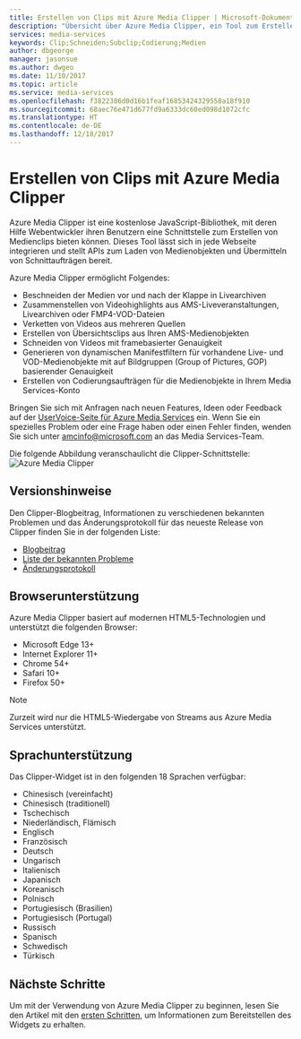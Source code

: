 ```yaml
---
title: Erstellen von Clips mit Azure Media Clipper | Microsoft-Dokumentation
description: "Übersicht über Azure Media Clipper, ein Tool zum Erstellen von Medienclips aus Medienobjekten"
services: media-services
keywords: Clip;Schneiden;Subclip;Codierung;Medien
author: dbgeorge
manager: jasonsue
ms.author: dwgeo
ms.date: 11/10/2017
ms.topic: article
ms.service: media-services
ms.openlocfilehash: f3822386d0d16b1feaf16853424329558a18f910
ms.sourcegitcommit: 68aec76e471d677fd9a6333dc60ed098d1072cfc
ms.translationtype: HT
ms.contentlocale: de-DE
ms.lasthandoff: 12/18/2017
---
```

# <a name="create-clips-with-azure-media-clipper"></a>Erstellen von Clips mit Azure Media Clipper
Azure Media Clipper ist eine kostenlose JavaScript-Bibliothek, mit deren Hilfe Webentwickler ihren Benutzern eine Schnittstelle zum Erstellen von Medienclips bieten können. Dieses Tool lässt sich in jede Webseite integrieren und stellt APIs zum Laden von Medienobjekten und Übermitteln von Schnittaufträgen bereit.

Azure Media Clipper ermöglicht Folgendes:
- Beschneiden der Medien vor und nach der Klappe in Livearchiven 
- Zusammenstellen von Videohighlights aus AMS-Liveveranstaltungen, Livearchiven oder FMP4-VOD-Dateien 
- Verketten von Videos aus mehreren Quellen 
- Erstellen von Übersichtsclips aus Ihren AMS-Medienobjekten 
- Schneiden von Videos mit framebasierter Genauigkeit 
- Generieren von dynamischen Manifestfiltern für vorhandene Live- und VOD-Medienobjekte mit auf Bildgruppen (Group of Pictures, GOP) basierender Genauigkeit 
- Erstellen von Codierungsaufträgen für die Medienobjekte in Ihrem Media Services-Konto

Bringen Sie sich mit Anfragen nach neuen Features, Ideen oder Feedback auf der [UserVoice-Seite für Azure Media Services](http://aka.ms/amsvoice/) ein. Wenn Sie ein spezielles Problem oder eine Frage haben oder einen Fehler finden, wenden Sie sich unter amcinfo@microsoft.com an das Media Services-Team.

Die folgende Abbildung veranschaulicht die Clipper-Schnittstelle: ![Azure Media Clipper](media/media-services-azure-media-clipper-overview/media-services-azure-media-clipper-interface.PNG)

## <a name="release-notes"></a>Versionshinweise
Den Clipper-Blogbeitrag, Informationen zu verschiedenen bekannten Problemen und das Änderungsprotokoll für das neueste Release von Clipper finden Sie in der folgenden Liste:
- [Blogbeitrag](https://azure.microsoft.com/blog/azure-media-clipper/)
- [Liste der bekannten Probleme](https://amp.azure.net/libs/amc/latest/docs/known_issues.html)
- [Änderungsprotokoll](https://amp.azure.net/libs/amc/latest/docs/changelog.html)

## <a name="browser-support"></a>Browserunterstützung
Azure Media Clipper basiert auf modernen HTML5-Technologien und unterstützt die folgenden Browser:

- Microsoft Edge 13+
- Internet Explorer 11+
- Chrome 54+
- Safari 10+
- Firefox 50+

> [!NOTE]
> Zurzeit wird nur die HTML5-Wiedergabe von Streams aus Azure Media Services unterstützt.

## <a name="language-support"></a>Sprachunterstützung
Das Clipper-Widget ist in den folgenden 18 Sprachen verfügbar:
- Chinesisch (vereinfacht)
- Chinesisch (traditionell)
- Tschechisch
- Niederländisch, Flämisch
- Englisch
- Französisch
- Deutsch
- Ungarisch
- Italienisch
- Japanisch
- Koreanisch
- Polnisch
- Portugiesisch (Brasilien)
- Portugiesisch (Portugal)
- Russisch
- Spanisch
- Schwedisch
- Türkisch

## <a name="next-steps"></a>Nächste Schritte
Um mit der Verwendung von Azure Media Clipper zu beginnen, lesen Sie den Artikel mit den [ersten Schritten](media-services-azure-media-clipper-getting-started.md), um Informationen zum Bereitstellen des Widgets zu erhalten.
